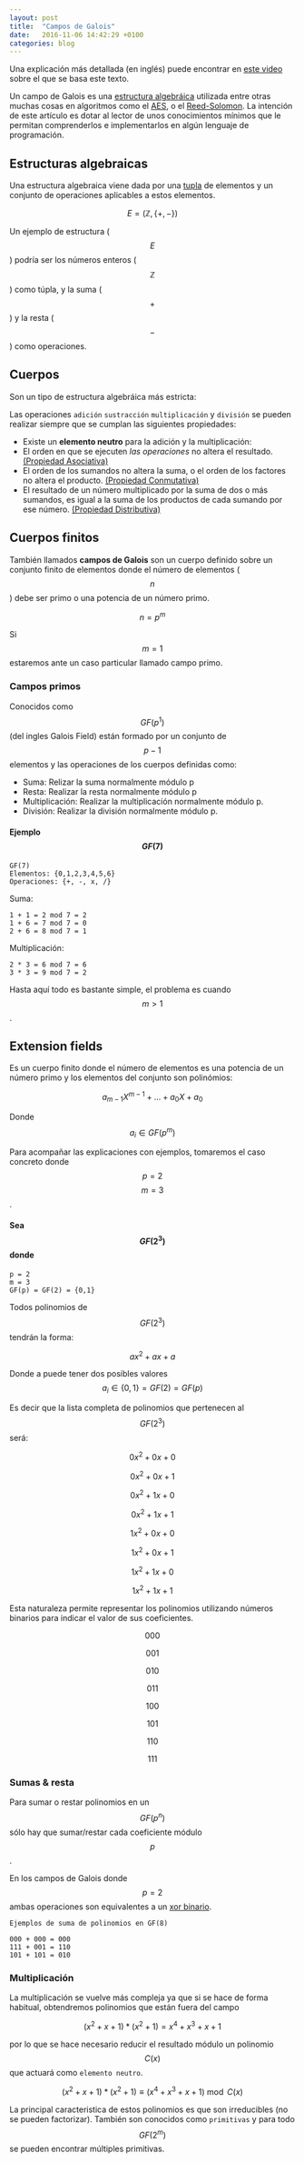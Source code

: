 ```yaml
---
layout: post
title:  "Campos de Galois"
date:   2016-11-06 14:42:29 +0100
categories: blog
---
```


Una explicación más detallada (en inglés) puede encontrar en [este video](https://www.youtube.com/watch?v=x1v2tX4_dkQ) sobre el que se basa este texto.

Un campo de Galois es una [estructura algebráica](https://es.wikipedia.org/wiki/Estructura_algebraica) utilizada entre otras muchas cosas en algoritmos como el [AES](https://es.wikipedia.org/wiki/Advanced_Encryption_Standard), o el [Reed-Solomon](https://es.wikipedia.org/wiki/Reed-Solomon). La intención de este artículo es dotar al lector de unos conocimientos mínimos que le permitan comprenderlos e implementarlos en algún lenguaje de programación.


## Estructuras algebraicas

Una estructura algebraica viene dada por una [tupla](https://es.wikipedia.org/wiki/Tupla) de elementos y un conjunto de operaciones aplicables a estos elementos.

$$ E = (\mathbb{Z}, \{+, -\}) $$

Un ejemplo de estructura ($$E$$) podría ser los números enteros ($$\mathbb{Z}$$) como túpla, y la suma ($$+$$) y la resta ($$-$$) como operaciones.

## Cuerpos

Son un tipo de estructura algebráica más estricta:

Las operaciones `adición` `sustracción` `multiplicación` y `división` se pueden realizar siempre que se cumplan las siguientes propiedades:

- Existe un **elemento neutro** para la adición y la multiplicación:
- El orden en que se ejecuten *las operaciones* no altera el resultado. [(Propiedad Asociativa)](https://es.wikipedia.org/wiki/Asociatividad_(%C3%A1lgebra))
- El orden de los sumandos no altera la suma, o el orden de los factores no altera el producto. [(Propiedad Conmutativa)](https://es.wikipedia.org/wiki/Propiedad_conmutativa)
- El resultado de un número multiplicado por la suma de dos o más sumandos, es igual a la suma de los productos de cada sumando por ese número. [(Propiedad Distributiva)](https://es.wikipedia.org/wiki/Propiedad_distributiva)

## Cuerpos finitos
También llamados **campos de Galois** son un cuerpo definido sobre un conjunto finito de elementos donde el número de elementos ($$n$$) debe ser primo o una potencia de un número primo.

$$ n = p^m $$


Si $$m=1$$ estaremos ante un caso particular llamado campo primo.

### Campos primos

Conocidos como $$GF(p^1)$$ (del ingles Galois Field) están formado por un conjunto de $$p-1$$ elementos y las operaciones de los cuerpos definidas como:

- Suma: Relizar la suma normalmente módulo p
- Resta: Realizar la resta normalmente módulo p
- Multiplicación: Realizar la multiplicación normalmente módulo p.
- División: Realizar la división normalmente módulo p.


#### Ejemplo $$GF(7)$$

	GF(7)
	Elementos: {0,1,2,3,4,5,6}
	Operaciones: {+, -, x, /}

Suma:

	1 + 1 = 2 mod 7 = 2
	1 + 6 = 7 mod 7 = 0
	2 + 6 = 8 mod 7 = 1

Multiplicación:

	2 * 3 = 6 mod 7 = 6
	3 * 3 = 9 mod 7 = 2

Hasta aquí todo es bastante simple, el problema es cuando $$m>1$$.

## Extension fields

Es un cuerpo finito donde el número de elementos es una potencia de un número primo y los elementos del conjunto son polinómios:

$$ a_{m-1} X^{m-1} + ... + a_0 X + a_0 $$

Donde $$ a_i \in GF(p^m) $$

Para acompañar las explicaciones con ejemplos, tomaremos el caso concreto donde $$p=2$$  $$m=3$$.

#### Sea $$GF(2^3)$$ donde

	p = 2
	m = 3
	GF(p) = GF(2) = {0,1}

Todos polinomios de $$GF(2^3)$$ tendrán la forma:

$$ ax^2 + ax + a $$

Donde a puede tener dos posibles valores $$ a_i \in \{0, 1\} = GF(2) = GF(p)$$

Es decir que la lista completa de polinomios que pertenecen al $$GF(2^3)$$ será:

$$ 0x^2 + 0x + 0 $$

$$ 0x^2 + 0x + 1 $$

$$ 0x^2 + 1x + 0 $$

$$ 0x^2 + 1x + 1 $$

$$ 1x^2 + 0x + 0 $$

$$ 1x^2 + 0x + 1 $$

$$ 1x^2 + 1x + 0 $$

$$ 1x^2 + 1x + 1 $$

Esta naturaleza permite representar los polinomios utilizando números binarios para indicar el valor de sus
coeficientes.

$$ 000 $$

$$ 001 $$

$$ 010 $$

$$ 011 $$

$$ 100 $$

$$ 101 $$

$$ 110 $$

$$ 111 $$


### Sumas & resta
Para sumar o restar polinomios en un $$GF(p^n)$$ sólo hay que sumar/restar cada coeficiente módulo $$p$$.

En los campos de Galois donde $$p=2$$ ambas operaciones son equivalentes a un [xor binario](https://es.wikipedia.org/wiki/Disyunci%C3%B3n_exclusiva).

	Ejemplos de suma de polinomios en GF(8)

	000 + 000 = 000
	111 + 001 = 110
	101 + 101 = 010


### Multiplicación
La multiplicación se vuelve más compleja ya que si se hace de forma habitual, obtendremos polinomios que están fuera del campo

$$ (x^2 + x + 1) * (x^2 + 1) = x^4 + x^3 + x + 1 $$

por lo que se hace necesario reducir el resultado módulo un polinomio $$C(x)$$ que actuará como `elemento neutro`.

$$ (x^2 + x + 1) * (x^2 + 1) \equiv (x^4 + x^3 + x + 1) \bmod C(x) $$

La principal caracteristica de estos polinomios es que son irreducibles (no se pueden factorizar). También son conocidos como `primitivas` y para todo $$GF(2^m)$$ se pueden encontrar múltiples primitivas.
